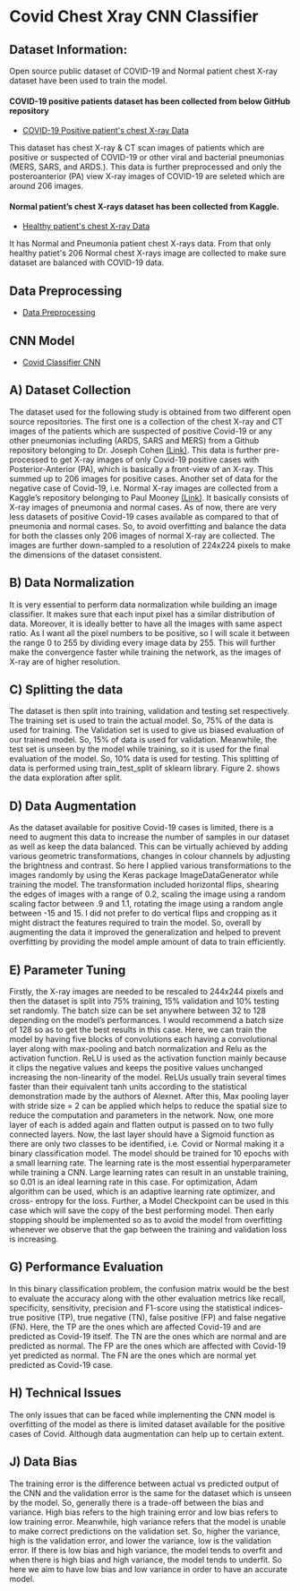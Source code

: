 # Covid Chest Xray CNN Classifier

## Dataset Information:

Open source public dataset of COVID-19 and Normal patient chest X-ray dataset have been used to train the model.

#### COVID-19 positive patients dataset has been collected from below GitHub repository

- [COVID-19 Positive patient's chest X-ray Data](https://github.com/ieee8023/covid-chestxray-dataset)


This dataset has chest X-ray & CT scan images of patients which are positive or suspected of COVID-19 or other viral and bacterial pneumonias (MERS, SARS, and ARDS.). This data is further preprocessed and only the posteroanterior (PA) view X-ray images of COVID-19 are seleted which are around 206 images.


#### Normal patient’s chest X-rays dataset has been collected from Kaggle. 

- [Healthy patient's chest X-ray Data](https://www.kaggle.com/paultimothymooney/chest-xray-pneumonia)

It has Normal and Pneumonia patient chest X-rays data. From that only healthy patiet's 206 Normal chest X-rays image are collected to make sure dataset are balanced with COVID-19 data.


## Data Preprocessing

- [Data Preprocessing](https://github.com/parekhjigar/covid-chestxray-cnn/blob/master/Data_preprocessing.ipynb)

## CNN Model
- [Covid Classifier CNN](https://github.com/parekhjigar/covid-chestxray-cnn/blob/master/covid_classifier_cnn.ipynb)


## A) Dataset Collection

The dataset used for the following study is obtained from two different open source repositories. The first one is a collection of the chest X-ray and CT images of the patients which are suspected of positive Covid-19 or any other pneumonias including (ARDS, SARS and MERS) from a Github repository belonging to Dr. Joseph Cohen [(Link)](https://github.com/ieee8023/covid-chestxray-dataset). This data is further pre-processed to get X-ray images of only Covid-19 positive cases with Posterior-Anterior (PA), which is basically a front-view of an X-ray. This summed up to 206 images for positive cases. Another set of data for the negative case of Covid-19, i.e. Normal X-ray images are collected from a Kaggle’s repository belonging to Paul Mooney [(Link)](https://www.kaggle.com/paultimothymooney/chest-xray-). It basically consists of X-ray images of pneumonia and normal cases. As of now, there are very less datasets of positive Covid-19 cases available as compared to that of pneumonia and normal cases. So, to avoid overfitting and balance the data for both the classes only 206 images of normal X-ray are collected. The images are further down-sampled to a resolution of 224x224 pixels to make the dimensions of the dataset consistent.

## B) Data Normalization

It is very essential to perform data normalization while building an image classifier. It makes sure that each input pixel has a similar distribution of data. Moreover, it is ideally better to have all the images with same aspect ratio. As I want all the pixel numbers to be positive, so I will scale it between the range 0 to 255 by dividing every image data by 255. This will further make the convergence faster while training the network, as the images of X-ray are of higher resolution.

## C) Splitting the data

The dataset is then split into training, validation and testing set respectively. The training set is used to train the actual model. So, 75% of the data is used for training. The Validation set is used to give us biased evaluation of our trained model. So, 15% of data is used for validation. Meanwhile, the test set is unseen by the model while training, so it is used for the final evaluation of the model. So, 10% data is used for testing. This splitting of data is performed using train_test_split of sklearn library. Figure 2. shows the data exploration after split.

## D) Data Augmentation

As the dataset available for positive Covid-19 cases is limited, there is a need to augment this data to increase the number of samples in our dataset as well as keep the data balanced. This can be virtually achieved by adding various geometric transformations, changes in colour channels by adjusting the brightness and contrast. So here I applied various transformations to the images randomly by using the Keras package ImageDataGenerator while training the model. The transformation included horizontal flips, shearing the edges of images with a range of 0.2, scaling the image using a random scaling factor between .9 and 1.1, rotating the image using a random angle between -15 and 15. I did not prefer to do vertical flips and cropping as it might distract the features required to train the model. So, overall by augmenting the data it improved the generalization and helped to prevent overfitting by providing the model ample amount of data to train efficiently.

## E) Parameter Tuning

Firstly, the X-ray images are needed to be rescaled to 244x244 pixels and then the dataset is split into 75% training, 15% validation and 10% testing set randomly. The batch size can be set anywhere between 32 to 128 depending on the model’s performances. I would recommend a batch size of 128 so as to get the best results in this case. Here, we can train the model by having five blocks of convolutions each having a convolutional layer along with max-pooling and batch normalization and Relu as the activation function. ReLU is used as the activation function mainly because it clips the negative values and keeps the positive values unchanged increasing the non-linearity of the model. ReLUs usually train several times faster than their equivalent tanh units according to the statistical demonstration made by the authors of Alexnet. After this, Max pooling layer with stride size = 2 can be applied which helps to reduce the spatial size to reduce the computation and parameters in the network. Now, one more layer of each is added again and flatten output is passed on to two fully connected layers. Now, the last layer should have a Sigmoid function as there are only two classes to be identified, i.e. Covid or Normal making it a binary classification model. The model should be trained for 10 epochs with a small learning rate. The learning rate is the most essential hyperparameter while training a CNN. Large learning rates can result in an unstable training, so 0.01 is an ideal learning rate in this case. For optimization, Adam algorithm can be used, which is an adaptive learning rate optimizer, and cross- entropy for the loss. Further, a Model Checkpoint can be used in this case which will save the copy of the best performing model. Then early stopping should be implemented so as to avoid the model from overfitting whenever we observe that the gap between the training and validation loss is increasing.

## G) Performance Evaluation

In this binary classification problem, the confusion matrix would be the best to evaluate the accuracy along with the other evaluation metrics like recall, specificity, sensitivity, precision and F1-score using the statistical indices- true positive (TP), true negative (TN), false positive (FP) and false negative (FN).
Here, the TP are the ones which are affected Covid-19 and are predicted as Covid-19 itself. The TN are the ones which are normal and are predicted as normal. The FP are the ones which are affected with Covid-19 yet predicted as normal. The FN are the ones which are normal yet predicted as Covid-19 case.

## H) Technical Issues
The only issues that can be faced while implementing the CNN model is overfitting of the model as there is limited dataset available for the positive cases of Covid. Although data augmentation can help up to certain extent.

## J) Data Bias
The training error is the difference between actual vs predicted output of the CNN and the validation error is the same for the dataset which is unseen by the model. So, generally there is a trade-off between the bias and variance. High bias refers to the high training error and low bias refers to low training error. Meanwhile, high variance refers that the model is unable to make correct predictions on the validation set. So, higher the variance, high is the validation error, and lower the variance, low is the validation error. If there is low bias and high variance, the model tends to overfit and when there is high bias and high variance, the model tends to underfit. So here we aim to have low bias and low variance in order to have an accurate model.
